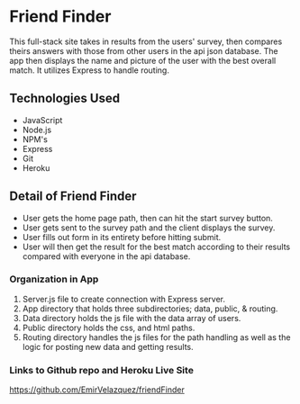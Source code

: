 # Friend Finder 

This full-stack site takes in results from the users' survey, then compares theirs answers with those from other users in the api json database. The app then displays the name and picture of the user with the best overall match. It utilizes Express to handle routing.

## Technologies Used
- JavaScript
- Node.js
- NPM's
- Express 
- Git 
- Heroku

## Detail of Friend Finder
* User gets the home page path, then can hit the start survey button.
* User gets sent to the survey path and the client displays the survey.
* User fills out form in its entirety before hitting submit.
* User will then get the result for the best match according to their results compared with everyone in the api database.

### Organization in App
1. Server.js file to create connection with Express server.
2. App directory that holds three subdirectories; data, public, & routing.
3. Data directory holds the js file with the data array of users.
4. Public directory holds the css, and html paths.
5. Routing directory handles the js files for the path handling as well as the logic for posting new data and getting results.

### Links to Github repo and Heroku Live Site
https://github.com/EmirVelazquez/friendFinder
